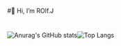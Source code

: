 #👋 Hi, I’m ROlf.J
#
  ![Anurag's GitHub stats](https://github-readme-stats.vercel.app/api?username=DHIGHSOUL&show_icons=true&theme=swift)![Top Langs](https://github-readme-stats.vercel.app/api/top-langs/?username=DHIGHSOUL&layout=compact&theme=swift)
